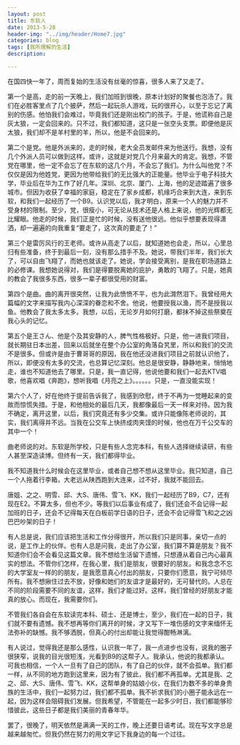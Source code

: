 ```yaml
---
layout: post
title: 东软人
date: 2013-5-28
header-img: "../img/header/Home7.jpg"
categories: blog
tags: [我所理解的生活]
description: 

---
```

在国四快一年了，周而复始的生活没有丝毫的惊喜，很多人来了又走了。
第一个是高，走的前一天晚上，我们加班到很晚，原本计划好的聚餐也泡汤了。我们在必胜客里点了几个披萨，然后一起玩杀人游戏，玩的很开心，以至于忘记了离别的伤感。他怕我们会难过，毕竟我们还是刚出校门的孩子。于是，他谎称自己是灰太狼，一定会回来的。只不过，我们都知道，这只是一张空头支票。即便他是灰太狼，我们却不是羊村里的羊，所以，他是不会回来的。
第二个是党。他是外派来的，走的时候，老大全员发邮件来为他送行。我想，没有几个外派人员可以做到这样。或许，这就是对党几个月来最大的肯定。我想，不管党在哪里，他一定不会忘了在东软的这几个月，不会忘了我们。为什么叫他党？不仅仅是因为他姓党，更因为他带给我们的无比强大的正能量。他毕业于电子科技大学，毕业后在华为工作了好几年。深圳、北京、厦门、上海，他的足迹踏遍了很多城市。但因为收获了幸福的家庭，稳定在了家乡成都，机缘巧合来到大连，来到东软，和我们一起经历了一个B9。认识党以后，我才明白，原来一个人的魅力并不受身材的限制。至少，党，很瘦小，可无论从技术还是人格上来说，他的光辉都无比耀眼。他走的时候，我们正是忙的时候，没有送他很远。他似乎想要表现得潇洒，却一遍遍的向我重复“要走了，这次真的要走了！”
第三个是雷厉风行的王老师。或许从高走了以后，就知道她也会走，所以，心里总归有些准备，终于到最后一刻，没有那么措手不及。她说，带我们半年，我们长大了，可以自由飞翔了，而她也就该走了。她说，学会接受离别，是我在职场道路上的必修课。我想她说得对，我们是得要脱离她的庇护，勇敢的飞翔了。只是，她真的教会了我很多东西，很多一辈子都很受用的财富。
第四个是曲。曲的离开很突然，让我为此愤愤不平，也为此潸然泪下。我曾经用大篇幅的文字来描写我内心深深的眷恋和不舍。他说，他要授我以渔，而不是授我以鱼。他教会了我太多太多。我想，以后，无论岁月如何打磨，都抹不掉这些祭奠在我心头的记忆。
第五个是王さん、他是个及其安静的人，脾气性格极好。只是，他一进我们项目，就长期驻日本出差，回来以后就坐在整个办公室的角落旮旯里，所以和我们的交流不是很多。但或许是由于曹哥哥的原因，我在他还没进我们项目之前就认识他了，所以，即便没有太多的交流，也总算记忆深刻。他总是很安静，静静地来，悄悄地走，谁也不知道他去了哪里。只是，我一直记得，他说他要和我们一起去KTV唱歌，他喜欢唱《奔跑》，想听我唱《月亮之上》。。。。。。只是，一直没能实现！
第六个人了，好在他终于提前告诉我了，我感到欣慰，终于不再为一觉睡起来的变故而惊慌失措。于是，和他相处的最后几天，我都像最后一天一样来对待。因为我不确定，离开这里，以后，我们究竟还有多少交集。或许只能像陈老师说的，其实，我们离得并不远。当我在公交车上快挤成肉夹馍的时候，他也在万千公交车的其中一个！
曲老师说的对。东软是所学校，只是有些人念完本科，有些人选择继续读研，有些人甚至深造读博。但终有一天，我们都得毕业。
我不知道我什么时候会在这里毕业，或者自己想不想从这里毕业。我只知道，自己一个人拖着行李箱，大老远从陕西跑到大连来，过不好，我就不能回去。
唐姐、之之、明雪、邱、大S、唐伟、雪飞、KK，我们一起经历了B9，C7，还有现在E2。不算太多，但也不少。等我们以后事业有成了，我们还会不会记得一起加班的日子，还会不记得每天在白板前学日语的日子，还会不会记得雪飞和之之凶巴巴吵架的日子！
有人总是说，我们应该把生活和工作分得很开，所以我们只是同事，亲切一点的说，是工作上的伙伴。也有人总是问我，走出了办公室，我们算不算是朋友？我不知道你们会不会看见这篇文章。我不想给生活留下遗憾，只想遵从着自己内心最真实的想法。不管你们怎样，在我心里，我们是朋友，很要好的朋友。和我念念不忘的大学室友一样的的朋友，是我愿意真心付出的朋友，只要你们愿意，我宁可倾尽所有。我不想揪住过去不放，好像和她们的友谊才是最好的，无可替代的。人总在不同的阶段需要不同的友谊，这样，我们才能过好。这样，我们曾经的好朋友才能真的放心。而现在，我需要你们。
不管我们各自会在东软读完本科、硕士、还是博士，至少，我们在一起的日子，我们就不要有遗憾。我不想再等你们离开的时候，才又写下一堆伤感的文字来缅怀无法弥补的缺憾。我不够洒脱，但真心的付出却能让我觉得酣畅淋漓。
有人说过，觉得我还是那么感性，认识我一年了，我一点进步也没有，说我的圈子很狭窄，说我的目光很短浅，光看到B9的这帮子人。我承认，他说的我都承认。可我也相信，一个人一旦有了自己的团队，有了自己的伙伴，就不会孤单。我们都一样，从不同的地方跑到这里来，因为有了彼此，我们都不再孤单。尤其是我、之之、邱、大S、唐伟、雪飞、KK，这帮单身的姑娘小伙，在我们为数不多的单身贵族的生活中，我们一起努力过，我们都不孤单。我不祈求我们的小圈子能永远在一起，因为这样会阻碍我们发展。但我希望，不管能在一起多少时日，我们都能够珍惜彼此，这些日子都是我们美丽的青春年华。
罢了，很晚了，明天依然是满满一天的工作，晚上还要日语考试。现在写文字总是越来越匆忙。但我仍然在努力的用文字记下我身边的每一个过往。







